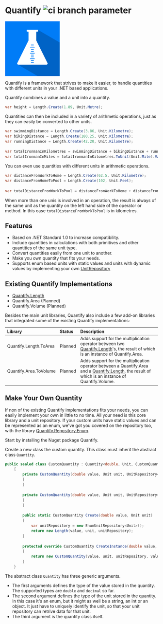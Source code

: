 # Quantify ![ci branch parameter](https://github.com/acidicsoftware/dotnet-quantify/workflows/Continuous%20Integration/badge.svg?branch=trunk)

<img src="assets/quantify-logo.svg" height="180px" width="180px" align="center" />

Quantify is a framework that strives to make it easier, to handle quantities with different units in your .NET based applications.

Quantify combines a value and a unit into a quantity.

```csharp
var height = Length.Create(1.89, Unit.Metre);
```
Quantities can then be included in a variety of arithmetic operations, just as they can easily be converted to other units.

```csharp
var swimmingDistance = Length.Create(3.86, Unit.Kilometre);
var bikingDistance = Length.Create(180.25, Unit.Kilometre);
var runningDistance = Length.Create(42.20, Unit.Kilometre);

var totalIronmanInKilometres = swimmingDistance + bikingDistance + runningDistance;
var totalIronmanInMiles = totalIronmanInKilometres.ToUnit(Unit.Mile).Value;
```

You can even use quantities with different units in arithmetic operations.

```csharp
var distanceFromWorkToHome = Length.Create(62.5, Unit.Kilometre);
var distanceFromHomeToPool = Length.Create(102, Unit.Feet);

var totalDistanceFromWorkToPool = distanceFromWorkToHome + distanceFromHomeToPool;
```

When more than one unis is involved in an operation, the result is always of the same unit as the quantity on the left hand side of the operator or method. In this case `totalDistanceFromWorkToPool` is in kilometres.

## Features
- Based on .NET Standard 1.0 to increase compatibility.
- Include quantities in calculations with both primitives and other quantities of the same unit type.
- Convert quantities easily from one unit to another.
- Make you own quantity that fits your needs.
- Supports enum based units with static values and units with dynamic values by implementing your own [UnitRepository](src/Quantify/Repository/UnitRepository.cs)

## Existing Quantify Implementations

- [Quantify.Length](https://github.com/acidicsoftware/dotnet-quantify-length)
- Quantify.Area (Planned)
- Quantify.Volume (Planned)

Besides the main unit libraries, Quantify also include a few add-on libraries that integrated some of the existing Quantify implementations:

| Library | Status | Description |
| :--- | :--- | :--- |
| Quantify.Length.ToArea | Planned | Adds support for the multiplication operator between two [Quantify.Length](https://github.com/acidicsoftware/dotnet-quantify-length)'s, the result of which is an instance of Quantify.Area. |
| Quantify.Area.ToVolume | Planned | Adds support for the multiplication operator between a Quantify.Area and a [Quantify.Length](https://github.com/acidicsoftware/dotnet-quantify-length), the result of which is an instance of Quantify.Volume. |

## Make Your Own Quantity
If non of the existing Quantify implementations fits your needs, you can easily implement your own in little to no time. All your need is this core library and a unit repository. If your custom units have static values and can be represented as an enum, we've got you covered on the repository too, with the library [Quantify.Repository.Enum](https://github.com/acidicsoftware/dotnet-quantify-repository-enum).

Start by installing the Nuget package Quantify.

Create a new class the custom quantity. This class must inherit the abstract class `Quantity`.

```csharp
public sealed class CustomQuantity : Quantity<double, Unit, CustomQuantity>
    {
        private CustomQuantity(double value, Unit unit, UnitRepository<Unit> unitRepository) : base(value, unit, unitRepository)
        {
        }

        private CustomQuantity(double value, Unit unit, UnitRepository<Unit> unitRepository, ValueCalculator<double> valueCalculator, ValueConverter<double, Unit> valueConverter) : base(value, unit, unitRepository, valueCalculator, valueConverter)
        {
        }

        public static CustomQuantity Create(double value, Unit unit)
        {
            var unitRepository = new EnumUnitRepository<Unit>();
            return new Length(value, unit, unitRepository);
        }

        protected override CustomQuantity CreateInstance(double value, Unit unit, UnitRepository<Unit> unitRepository, ValueCalculator<double> valueCalculator, ValueConverter<double, Unit> valueConverter)
        {
            return new CustomQuantity(value, unit, unitRepository, valueCalculator, valueConverter);
        }
    }
```

The abstract class `Quantity` has three generic arguments.

- The first arguments defines the type of the value stored in the quantity. The supported types are `double` and `decimal` so far.
- The second argument defines the type of the unit stored in the quantity. In this case it's an enum, but it might as well be a string, an int or an object. It just have to uniquely identify the unit, so that your unit repository can retrive data for that unit.
- The third argument is the quantity class itself.